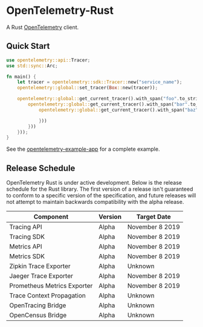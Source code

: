 # OpenTelemetry-Rust

A Rust [OpenTelemetry](https://opentelemetry.io/) client.

## Quick Start

```rust
use opentelemetry::api::Tracer;
use std::sync::Arc;

fn main() {
    let tracer = opentelemetry::sdk::Tracer::new("service_name");
    opentelemetry::global::set_tracer(Box::new(tracer));

    opentelemetry::global::get_current_tracer().with_span("foo".to_string(), Box::new(|_span| {
        opentelemetry::global::get_current_tracer().with_span("bar".to_string(), Box::new(|_span| {
            opentelemetry::global::get_current_tracer().with_span("baz".to_string(), Box::new(|_span| {

            }))
        }))
    }));
}
```

See the [opentelemetry-example-app](./example/basic.rs) for a complete example.

## Release Schedule

OpenTelemetry Rust is under active development. Below is the release schedule for the Rust library. The first version
of a release isn't guaranteed to conform to a specific version of the specification, and future releases will not
attempt to maintain backwards compatibility with the alpha release.

| Component                   | Version | Target Date     |
| --------------------------- | ------- | --------------- |
| Tracing API                 | Alpha   | November 8 2019 |
| Tracing SDK                 | Alpha   | November 8 2019 |
| Metrics API                 | Alpha   | November 8 2019 |
| Metrics SDK                 | Alpha   | November 8 2019 |
| Zipkin Trace Exporter       | Alpha   | Unknown         |
| Jaeger Trace Exporter       | Alpha   | November 8 2019 |
| Prometheus Metrics Exporter | Alpha   | November 8 2019 |
| Trace Context Propagation   | Alpha   | Unknown         |
| OpenTracing Bridge          | Alpha   | Unknown         |
| OpenCensus Bridge           | Alpha   | Unknown         |
